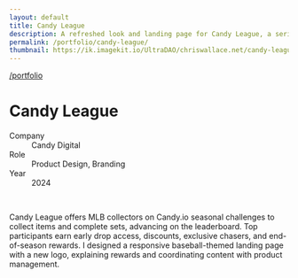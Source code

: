 ```yaml
---
layout: default
title: Candy League
description: A refreshed look and landing page for Candy League, a series of challenges for Candy's MLB collectors.
permalink: /portfolio/candy-league/
thumbnail: https://ik.imagekit.io/UltraDAO/chriswallace.net/candy-league-thumbnail.png
---
```


<div class="portfolio-group-heading">
  <a class="back fade-in-element" href="/portfolio">/portfolio</a>
  <h1 class="fade-in-element mb-3">Candy League</h1>
  <dl class="project-list fade-in-element">
    <div>
      <dt>Company</dt>
      <dd>Candy Digital</dd>
    </div>
    <div>
      <dt>Role</dt>
      <dd>Product Design, Branding</dd>
    </div>
    <div>
      <dt>Year</dt>
      <dd>2024</dd>
    </div>
  </dl>
</div>

<div class="content-container-wo mb-12">
  <picture>
    <source media="(max-width: 480px)" 
            srcset="https://ik.imagekit.io/UltraDAO/chriswallace.net/candy-league-thumbnail.png?tr=w-800,f-auto">
    <source media="(min-width: 481px)" 
            srcset="https://ik.imagekit.io/UltraDAO/chriswallace.net/candy-league-banner.png?tr=w-800,f-auto 800w,
                    https://ik.imagekit.io/UltraDAO/chriswallace.net/candy-league-banner.png?tr=w-1200,f-auto 1200w,
                    https://ik.imagekit.io/UltraDAO/chriswallace.net/candy-league-banner.png?tr=w-1600,f-auto 1600w,
                    https://ik.imagekit.io/UltraDAO/chriswallace.net/candy-league-banner.png?tr=w-2500,f-auto 2500w">
    <img src="https://ik.imagekit.io/UltraDAO/chriswallace.net/candy-league-banner.png?tr=w-2500,f-auto"
         class="fade-in-element w-full block mb-1.5" 
         alt="" 
         loading="lazy">
  </picture>
  <img src="https://ik.imagekit.io/UltraDAO/chriswallace.net/11.slide.png?tr=w-2500,f-auto" srcset="https://ik.imagekit.io/UltraDAO/chriswallace.net/11.slide.png?tr=w-400,f-auto 400w, https://ik.imagekit.io/UltraDAO/chriswallace.net/11.slide.png?tr=w-800,f-auto 800w, https://ik.imagekit.io/UltraDAO/chriswallace.net/11.slide.png?tr=w-1200,f-auto 1200w, https://ik.imagekit.io/UltraDAO/chriswallace.net/11.slide.png?tr=w-1600,f-auto 1600w, https://ik.imagekit.io/UltraDAO/chriswallace.net/11.slide.png?tr=w-2500,f-auto 2500w" sizes="100vw" class="fade-in-element w-full block mb-1.5" alt="" loading="lazy">
  <img src="https://ik.imagekit.io/UltraDAO/chriswallace.net/14.slide.png?tr=w-2500,f-auto" srcset="https://ik.imagekit.io/UltraDAO/chriswallace.net/14.slide.png?tr=w-400,f-auto 400w, https://ik.imagekit.io/UltraDAO/chriswallace.net/14.slide.png?tr=w-800,f-auto 800w, https://ik.imagekit.io/UltraDAO/chriswallace.net/14.slide.png?tr=w-1200,f-auto 1200w, https://ik.imagekit.io/UltraDAO/chriswallace.net/14.slide.png?tr=w-1600,f-auto 1600w, https://ik.imagekit.io/UltraDAO/chriswallace.net/14.slide.png?tr=w-2500,f-auto 2500w" sizes="100vw" class="fade-in-element w-full block mb-0" alt="" loading="lazy">
</div>

<div class="portfolio-content-wrapper">
  <p class="fade-in-element">Candy League offers MLB collectors on Candy.io seasonal challenges to collect items and complete sets, advancing on the leaderboard. Top participants earn early drop access, discounts, exclusive chasers, and end-of-season rewards. I designed a responsive baseball-themed landing page with a new logo, explaining rewards and coordinating content with product management.</p>
</div>
